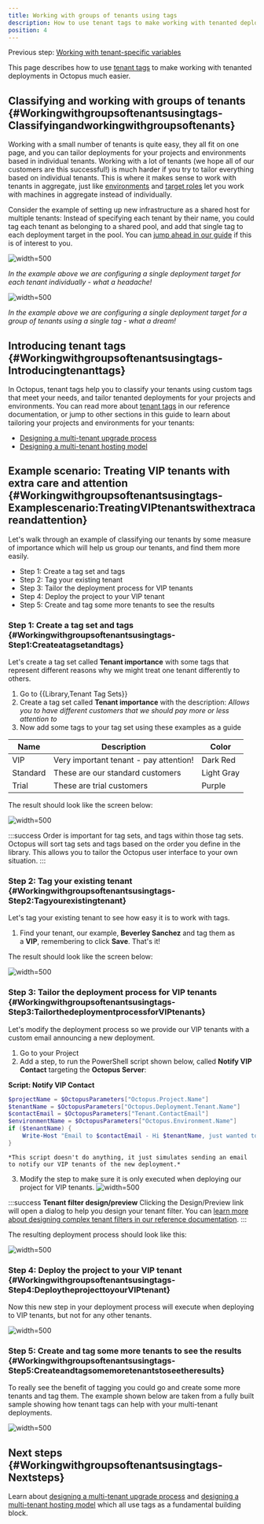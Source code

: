 ```yaml
---
title: Working with groups of tenants using tags
description: How to use tenant tags to make working with tenanted deployments in Octopus.
position: 4
---
```


Previous step: [Working with tenant-specific variables](/docs/deployment-patterns/multi-tenant-deployments/multi-tenant-deployment-guide/working-with-tenant-specific-variables.md)

This page describes how to use [tenant tags](/docs/deployment-patterns/multi-tenant-deployments/tenant-tags.md) to make working with tenanted deployments in Octopus much easier.

## Classifying and working with groups of tenants {#Workingwithgroupsoftenantsusingtags-Classifyingandworkingwithgroupsoftenants}

Working with a small number of tenants is quite easy, they all fit on one page, and you can tailor deployments for your projects and environments based in individual tenants. Working with a lot of tenants (we hope all of our customers are this successful!) is much harder if you try to tailor everything based on individual tenants. This is where it makes sense to work with tenants in aggregate, just like [environments](/docs/infrastructure/environments/index.md) and [target roles](/docs/infrastructure/target-roles/index.md) let you work with machines in aggregate instead of individually.

Consider the example of setting up new infrastructure as a shared host for multiple tenants: Instead of specifying each tenant by their name, you could tag each tenant as belonging to a shared pool, and add that single tag to each deployment target in the pool. You can [jump ahead in our guide](/docs/deployment-patterns/multi-tenant-deployments/multi-tenant-deployment-guide/designing-a-multi-tenant-hosting-model.md) if this is of interest to you.

![](/docs/images/5669428/5865648.png "width=500")

*In the example above we are configuring a single deployment target for each tenant individually - what a headache!*

![](/docs/images/5669428/5865647.png "width=500")

*In the example above we are configuring a single deployment target for a group of tenants using a single tag - what a dream!*

## Introducing tenant tags {#Workingwithgroupsoftenantsusingtags-Introducingtenanttags}

In Octopus, tenant tags help you to classify your tenants using custom tags that meet your needs, and tailor tenanted deployments for your projects and environments. You can read more about [tenant tags](/docs/deployment-patterns/multi-tenant-deployments/tenant-tags.md) in our reference documentation, or jump to other sections in this guide to learn about tailoring your projects and environments for your tenants:

- [Designing a multi-tenant upgrade process](/docs/deployment-patterns/multi-tenant-deployments/multi-tenant-deployment-guide/designing-a-multi-tenant-upgrade-process.md)
- [Designing a multi-tenant hosting model](/docs/deployment-patterns/multi-tenant-deployments/multi-tenant-deployment-guide/designing-a-multi-tenant-hosting-model.md)

## Example scenario: Treating VIP tenants with extra care and attention {#Workingwithgroupsoftenantsusingtags-Examplescenario:TreatingVIPtenantswithextracareandattention}

Let's walk through an example of classifying our tenants by some measure of importance which will help us group our tenants, and find them more easily.

- Step 1: Create a tag set and tags
- Step 2: Tag your existing tenant
- Step 3: Tailor the deployment process for VIP tenants
- Step 4: Deploy the project to your VIP tenant
- Step 5: Create and tag some more tenants to see the results

### Step 1: Create a tag set and tags {#Workingwithgroupsoftenantsusingtags-Step1:Createatagsetandtags}

Let's create a tag set called **Tenant importance** with some tags that represent different reasons why we might treat one tenant differently to others.

1. Go to {{Library,Tenant Tag Sets}}
2. Create a tag set called **Tenant importance** with the description:
   *Allows you to have different customers that we should pay more or less attention to*
3. Now add some tags to your tag set using these examples as a guide

| Name     | Description                            | Color      |
| -------- | -------------------------------------- | ---------- |
| VIP      | Very important tenant - pay attention! | Dark Red   |
| Standard | These are our standard customers       | Light Gray |
| Trial    | These are trial customers              | Purple     |

The result should look like the screen below:

![](tenant-importance.png "width=500")

:::success
Order is important for tag sets, and tags within those tag sets. Octopus will sort tag sets and tags based on the order you define in the library. This allows you to tailor the Octopus user interface to your own situation.
:::

### Step 2: Tag your existing tenant {#Workingwithgroupsoftenantsusingtags-Step2:Tagyourexistingtenant}

Let's tag your existing tenant to see how easy it is to work with tags.

1. Find your tenant, our example, **Beverley Sanchez** and tag them as a **VIP**, remembering to click **Save**. That's it!

The result should look like the screen below:

![](/docs/images/5669428/5865653.png "width=500")

### Step 3: Tailor the deployment process for VIP tenants {#Workingwithgroupsoftenantsusingtags-Step3:TailorthedeploymentprocessforVIPtenants}

Let's modify the deployment process so we provide our VIP tenants with a custom email announcing a new deployment.

1. Go to your Project
2. Add a step, to run the PowerShell script shown below, called **Notify VIP Contact** targeting the **Octopus Server**:

**Script: Notify VIP Contact**

```powershell
$projectName = $OctopusParameters["Octopus.Project.Name"]
$tenantName = $OctopusParameters["Octopus.Deployment.Tenant.Name"]
$contactEmail = $OctopusParameters["Tenant.ContactEmail"]
$environmentName = $OctopusParameters["Octopus.Environment.Name"]
if ($tenantName) {
    Write-Host "Email to $contactEmail - Hi $tenantName, just wanted to let you know we've upgraded $projectName in your $environmentName environment."
}
```
    *This script doesn't do anything, it just simulates sending an email to notify our VIP tenants of the new deployment.*
3. Modify the step to make sure it is only executed when deploying our project for VIP tenants.
    ![](/docs/images/5669428/5865655.png "width=500")

:::success
**Tenant filter design/preview**
Clicking the Design/Preview link will open a dialog to help you design your tenant filter. You can [learn more about designing complex tenant filters in our reference documentation](/docs/deployment-patterns/multi-tenant-deployments/tenant-tags.md).
:::

The resulting deployment process should look like this:

![](/docs/images/5669428/5865656.png "width=500")

### Step 4: Deploy the project to your VIP tenant {#Workingwithgroupsoftenantsusingtags-Step4:DeploytheprojecttoyourVIPtenant}

Now this new step in your deployment process will execute when deploying to VIP tenants, but not for any other tenants.

![](/docs/images/5669428/5865657.png "width=500")

### Step 5: Create and tag some more tenants to see the results {#Workingwithgroupsoftenantsusingtags-Step5:Createandtagsomemoretenantstoseetheresults}

To really see the benefit of tagging you could go and create some more tenants and tag them. The example shown below are taken from a fully built sample showing how tenant tags can help with your multi-tenant deployments.

![](/docs/images/5669428/5865698.png "width=500")

## Next steps {#Workingwithgroupsoftenantsusingtags-Nextsteps}

Learn about [designing a multi-tenant upgrade process](/docs/deployment-patterns/multi-tenant-deployments/multi-tenant-deployment-guide/designing-a-multi-tenant-upgrade-process.md) and [designing a multi-tenant hosting model](/docs/deployment-patterns/multi-tenant-deployments/multi-tenant-deployment-guide/designing-a-multi-tenant-hosting-model.md) which all use tags as a fundamental building block.
